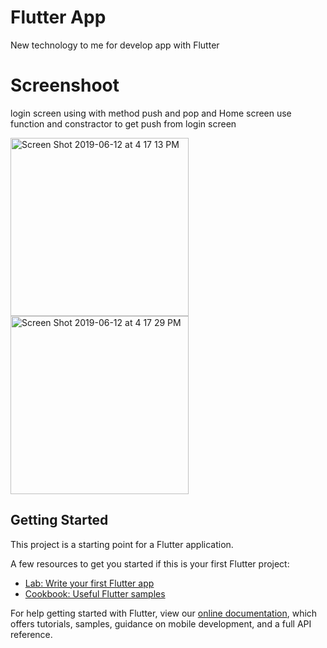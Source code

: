 # Flutter App

New technology to me for develop app with Flutter

# Screenshoot
login screen using with method push and pop and Home screen use function and constractor to get push from login screen
<div width="590"><img width="285" alt="Screen Shot 2019-06-12 at 4 17 13 PM" src="https://user-images.githubusercontent.com/38729044/59339344-347b0400-8d2e-11e9-871f-6294f1457594.png">
<img width="285" alt="Screen Shot 2019-06-12 at 4 17 29 PM" src="https://user-images.githubusercontent.com/38729044/59339349-36dd5e00-8d2e-11e9-9b7e-b9f20b78ab7c.png"></div>

## Getting Started

This project is a starting point for a Flutter application.

A few resources to get you started if this is your first Flutter project:

- [Lab: Write your first Flutter app](https://flutter.dev/docs/get-started/codelab)
- [Cookbook: Useful Flutter samples](https://flutter.dev/docs/cookbook)

For help getting started with Flutter, view our 
[online documentation](https://flutter.dev/docs), which offers tutorials, 
samples, guidance on mobile development, and a full API reference.
